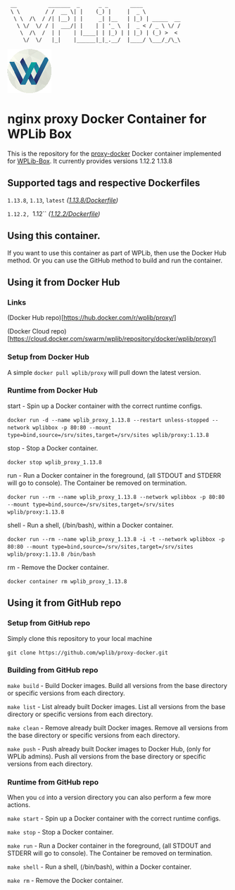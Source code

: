 ```
 __          _______  _      _ _       ____
 \ \        / /  __ \| |    (_) |     |  _ \
  \ \  /\  / /| |__) | |     _| |__   | |_) | _____  __
   \ \/  \/ / |  ___/| |    | | '_ \  |  _ < / _ \ \/ /
    \  /\  /  | |    | |____| | |_) | | |_) | (_) >  <
     \/  \/   |_|    |______|_|_.__/  |____/ \___/_/\_\
```

![WPLib-Box](https://github.com/wplib/wplib.github.io/raw/master/WPLib-Box-100x.png)


# nginx proxy Docker Container for WPLib Box
This is the repository for the [proxy-docker](https://nginx.org/en/) Docker container implemented for [WPLib-Box](https://github.com/wplib/wplib-box).
It currently provides versions 1.12.2 1.13.8


## Supported tags and respective Dockerfiles

`1.13.8`, `1.13`, `latest` _([1.13.8/Dockerfile](https://github.com/wplib/proxy-docker/blob/master/1.13.8/Dockerfile))_

`1.12.2, `1.12`` _([1.12.2/Dockerfile](https://github.com/wplib/proxy-docker/blob/master/1.12.2/Dockerfile))_


## Using this container.
If you want to use this container as part of WPLib, then use the Docker Hub method.
Or you can use the GitHub method to build and run the container.


## Using it from Docker Hub

### Links
(Docker Hub repo)[https://hub.docker.com/r/wplib/proxy/]

(Docker Cloud repo)[https://cloud.docker.com/swarm/wplib/repository/docker/wplib/proxy/]


### Setup from Docker Hub
A simple `docker pull wplib/proxy` will pull down the latest version.


### Runtime from Docker Hub
start - Spin up a Docker container with the correct runtime configs.

`docker run -d --name wplib_proxy_1.13.8 --restart unless-stopped --network wplibbox -p 80:80 --mount type=bind,source=/srv/sites,target=/srv/sites wplib/proxy:1.13.8`

stop - Stop a Docker container.

`docker stop wplib_proxy_1.13.8`

run - Run a Docker container in the foreground, (all STDOUT and STDERR will go to console). The Container be removed on termination.

`docker run --rm --name wplib_proxy_1.13.8 --network wplibbox -p 80:80 --mount type=bind,source=/srv/sites,target=/srv/sites wplib/proxy:1.13.8`

shell - Run a shell, (/bin/bash), within a Docker container.

`docker run --rm --name wplib_proxy_1.13.8 -i -t --network wplibbox -p 80:80 --mount type=bind,source=/srv/sites,target=/srv/sites wplib/proxy:1.13.8 /bin/bash`

rm - Remove the Docker container.

`docker container rm wplib_proxy_1.13.8`


## Using it from GitHub repo

### Setup from GitHub repo
Simply clone this repository to your local machine

`git clone https://github.com/wplib/proxy-docker.git`


### Building from GitHub repo
`make build` - Build Docker images. Build all versions from the base directory or specific versions from each directory.


`make list` - List already built Docker images. List all versions from the base directory or specific versions from each directory.


`make clean` - Remove already built Docker images. Remove all versions from the base directory or specific versions from each directory.


`make push` - Push already built Docker images to Docker Hub, (only for WPLib admins). Push all versions from the base directory or specific versions from each directory.


### Runtime from GitHub repo
When you `cd` into a version directory you can also perform a few more actions.

`make start` - Spin up a Docker container with the correct runtime configs.


`make stop` - Stop a Docker container.


`make run` - Run a Docker container in the foreground, (all STDOUT and STDERR will go to console). The Container be removed on termination.


`make shell` - Run a shell, (/bin/bash), within a Docker container.


`make rm` - Remove the Docker container.


